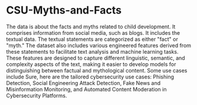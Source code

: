 # CSU-Myths-and-Facts
The data is about the facts and myths related to child development. It comprises information from social media, such as blogs. It includes the textual data. The textual statements are categorized as either "fact" or "myth." The dataset also includes various engineered features derived from these statements to facilitate text analysis and machine learning tasks. These features are designed to capture different linguistic, semantic, and complexity aspects of the text, making it easier to develop models for distinguishing between factual and mythological content. Some use cases include Sure, here are the tailored cybersecurity use cases: Phishing Detection, Social Engineering Attack Detection, Fake News and Misinformation Monitoring, and Automated Content Moderation in Cybersecurity Platforms.
